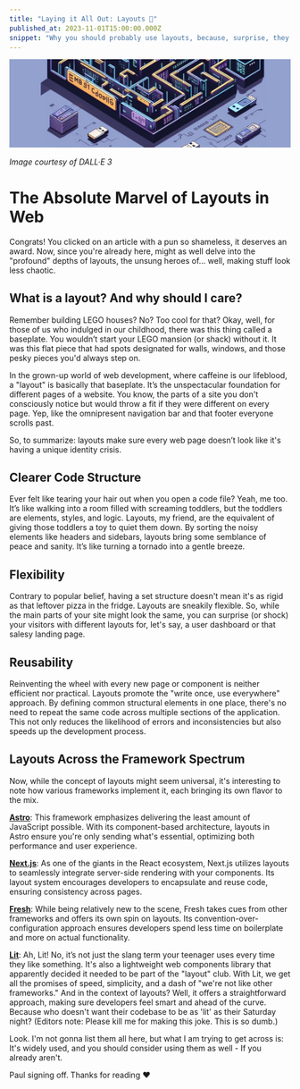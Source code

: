 ```yaml
---
title: "Laying it All Out: Layouts 📐"
published_at: 2023-11-01T15:00:00.000Z
snippet: "Why you should probably use layouts, because, surprise, they'll magically make you more attractive (in the code world at least)."
---
```


![Labyrinth](../blog-images/maze.png)

_Image courtesy of DALL·E 3_

# The Absolute Marvel of Layouts in Web

Congrats! You clicked on an article with a pun so shameless, it deserves an award. Now, since you're already here, might as well delve into the "profound" depths of layouts, the unsung heroes of... well, making stuff look less chaotic.

## What is a layout? And why should I care?

Remember building LEGO houses? No? Too cool for that? Okay, well, for those of us who indulged in our childhood, there was this thing called a baseplate. You wouldn’t start your LEGO mansion (or shack) without it. It was this flat piece that had spots designated for walls, windows, and those pesky pieces you'd always step on.

In the grown-up world of web development, where caffeine is our lifeblood, a "layout" is basically that baseplate. It’s the unspectacular foundation for different pages of a website. You know, the parts of a site you don't consciously notice but would throw a fit if they were different on every page. Yep, like the omnipresent navigation bar and that footer everyone scrolls past.

So, to summarize: layouts make sure every web page doesn’t look like it's having a unique identity crisis.

## Clearer Code Structure

Ever felt like tearing your hair out when you open a code file? Yeah, me too. It’s like walking into a room filled with screaming toddlers, but the toddlers are elements, styles, and logic. Layouts, my friend, are the equivalent of giving those toddlers a toy to quiet them down. By sorting the noisy elements like headers and sidebars, layouts bring some semblance of peace and sanity. It’s like turning a tornado into a gentle breeze.

## Flexibility

Contrary to popular belief, having a set structure doesn't mean it's as rigid as that leftover pizza in the fridge. Layouts are sneakily flexible. So, while the main parts of your site might look the same, you can surprise (or shock) your visitors with different layouts for, let's say, a user dashboard or that salesy landing page.

## Reusability

Reinventing the wheel with every new page or component is neither efficient nor practical. Layouts promote the "write once, use everywhere" approach. By defining common structural elements in one place, there's no need to repeat the same code across multiple sections of the application. This not only reduces the likelihood of errors and inconsistencies but also speeds up the development process. 

## Layouts Across the Framework Spectrum

Now, while the concept of layouts might seem universal, it's interesting to note how various frameworks implement it, each bringing its own flavor to the mix.

[**Astro**](https://docs.astro.build/en/core-concepts/layouts/): This framework emphasizes delivering the least amount of JavaScript possible. With its component-based architecture, layouts in Astro ensure you're only sending what's essential, optimizing both performance and user experience.

[**Next.js**](https://nextjs.org/docs/pages/building-your-application/routing/pages-and-layouts#layout-pattern): As one of the giants in the React ecosystem, Next.js utilizes layouts to seamlessly integrate server-side rendering with your components. Its layout system encourages developers to encapsulate and reuse code, ensuring consistency across pages.

[**Fresh**](https://fresh.deno.dev/docs/concepts/layouts): While being relatively new to the scene, Fresh takes cues from other frameworks and offers its own spin on layouts. Its convention-over-configuration approach ensures developers spend less time on boilerplate and more on actual functionality.

[**Lit**](https://lit.dev/docs/templates/overview/): Ah, Lit! No, it’s not just the slang term your teenager uses every time they like something. It's also a lightweight web components library that apparently decided it needed to be part of the "layout" club. With Lit, we get all the promises of speed, simplicity, and a dash of "we're not like other frameworks." And in the context of layouts? Well, it offers a straightforward approach, making sure developers feel smart and ahead of the curve. Because who doesn't want their codebase to be as 'lit' as their Saturday night? (Editors note: Please kill me for making this joke. This is so dumb.)

Look. I'm not gonna list them all here, but what I am trying to get across is: It's widely used, and you should consider using them as well - If you already aren't.


Paul signing off. Thanks for reading ❤